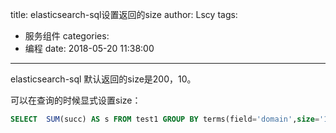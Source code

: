 title: elasticsearch-sql设置返回的size
author: Lscy
tags:
  - 服务组件
categories:
  - 编程
date: 2018-05-20 11:38:00
---
elasticsearch-sql 默认返回的size是200，10。

可以在查询的时候显式设置size：
~~~ sql
SELECT  SUM(succ) AS s FROM test1 GROUP BY terms(field='domain',size='1000',alias='domain'), terms(field='server',size='1000',alias='server')
~~~